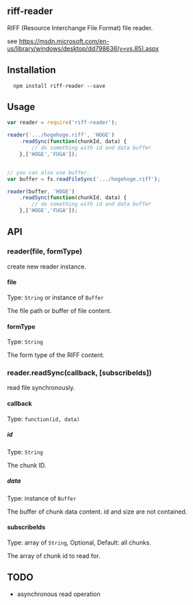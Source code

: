 ## riff-reader

RIFF (Resource Interchange File Format) file reader.

see https://msdn.microsoft.com/en-us/library/windows/desktop/dd798636(v=vs.85).aspx

## Installation
```
  npm install riff-reader --save
```

## Usage

```javascript
var reader = require('riff-reader');

reader('.../hogehoge.riff', 'HOGE')
    .readSync(function(chunkId, data) {
        // do something with id and data buffer
    },['HOGE','FUGA']);


// you can also use buffer.
var buffer = fs.readFileSync('.../hogehoge.riff');

reader(buffer, 'HOGE')
    .readSync(function(chunkId, data) {
        // do something with id and data buffer
    },['HOGE','FUGA']);
```

## API

### reader(file, formType)
 create new reader instance.

#### file
Type: `String` or instance of `Buffer`

The file path or buffer of file content.

#### formType
Type: `String`

The form type of the RIFF content.

### reader.readSync(callback, [subscribeIds])
read file synchronously.

#### callback
Type: `function(id, data)`

##### id
Type: `String`

The chunk ID.

##### data
Type: instance of `Buffer`

The buffer of chunk data content. id and size are not contained.

#### subscribeIds
Type: array of `String`, Optional, Default: all chunks.

The array of chunk id to read for.

## TODO
- asynchronous read operation
